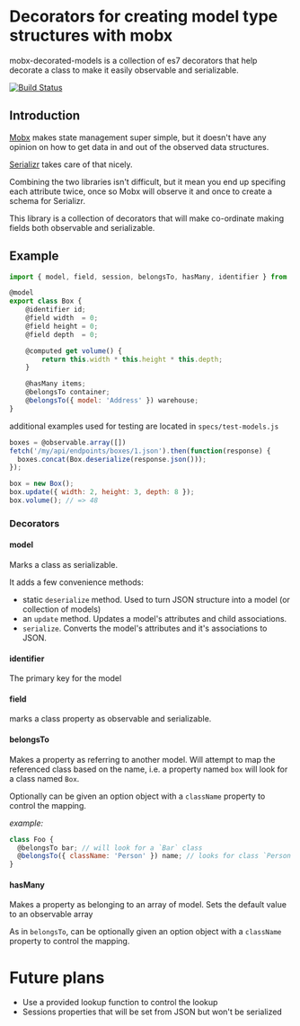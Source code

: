 # Decorators for creating model type structures with mobx

mobx-decorated-models is a collection of es7 decorators that help decorate a
class to make it easily observable and serializable.

[![Build Status](https://travis-ci.org/nathanstitt/mobx-decorated-models.svg?branch=master)](https://travis-ci.org/nathanstitt/mobx-decorated-models)

## Introduction

[Mobx](https://mobx.js.org) makes state management super simple, but it doesn't have any
opinion on how to get data in and out of the observed data structures.

[Serializr](https://github.com/mobxjs/serializr) takes care of that nicely.

Combining the two libraries isn't difficult, but it mean you end up specifing each attribute twice,
once so Mobx will observe it and once to create a schema for Serializr.

This library is a collection of decorators that will make co-ordinate making
fields both observable and serializable.

## Example

```javascript
import { model, field, session, belongsTo, hasMany, identifier } from 'mobx-decorated-models';

@model
export class Box {
    @identifier id;
    @field width  = 0;
    @field height = 0;
    @field depth  = 0;

    @computed get volume() {
        return this.width * this.height * this.depth;
    }

    @hasMany items;
    @belongsTo container;
    @belongsTo({ model: 'Address' }) warehouse;
}
```

additional examples used for testing are located in `specs/test-models.js`

```javascript
boxes = @observable.array([])
fetch('/my/api/endpoints/boxes/1.json').then(function(response) {
  boxes.concat(Box.deserialize(response.json()));
});

box = new Box();
box.update({ width: 2, height: 3, depth: 8 });
box.volume(); // => 48
```

### Decorators



#### model

Marks a class as serializable.

It adds a few convenience methods:

 * static `deserialize` method.  Used to turn JSON structure into a model (or collection of models)
 * an `update` method.  Updates a model's attributes and child associations.
 * `serialize`.  Converts the model's attributes and it's associations to JSON.

#### identifier

The primary key for the model

#### field

marks a class property as observable and serializable.

#### belongsTo

Makes a property as referring to another model.  Will attempt to map
the referenced class based on the name, i.e. a property named `box` will
look for a class named `Box`.

Optionally can be given an option object with a `className` property to control the mapping.

*example:*

```javascript
class Foo {
  @belongsTo bar; // will look for a `Bar` class
  @belongsTo({ className: 'Person' }) name; // looks for class `Person`
}
```

#### hasMany

Makes a property as belonging to an array of model.  Sets the default value to an observable array

As in `belongsTo`, can be optionally given an option object with a `className` property to control the mapping.


# Future plans

 * Use a provided lookup function to control the lookup
 * Sessions properties that will be set from JSON but won't be serialized
